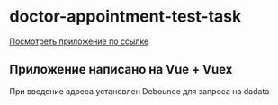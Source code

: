 # doctor-appointment-test-task

[Посмотреть приложение по ссылке](https://nikitakiryaev-web.github.io/doctor-appointment-test-task/)

## Приложение написано на Vue + Vuex
При введение адреса установлен Debounce для запроса на dadata
